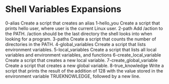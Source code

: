 # Shell Variables Expansions
0-alias  Create a script that creates an alias
1-hello_you  Create a script that prints hello user, where user is the current Linux user.
2-path  Add /action to the PATH. /action should be the last directory the shell looks into when looking for a program.
3-paths   Create a script that counts the number of directories in the PATH.
 4-global_variables  Crreate a script that lists environment variables.
5-local_variables Create a script that lists all local variables and environment variables, and functions
6-create_local_variable  Create a script that creates a new local variable.
7-create_global_variable  Create a script that creates a new global variable.
8-true_knowledge Write a script that prints the result of the addition of 128 with the value stored in the environment variable TRUEKNOWLEDGE, followed by a new line.
